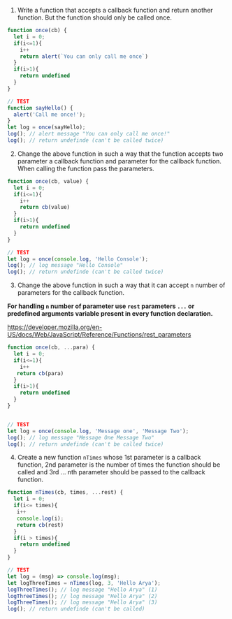 1. Write a function that accepts a callback function and return another function. But the function should only be called once.

```js
function once(cb) {
  let i = 0;
  if(i<=1){
    i++
    return alert(`You can only call me once`)
  }
  if(i>1){
    return undefined
  }
}

// TEST
function sayHello() {
  alert('Call me once!');
}
let log = once(sayHello);
log(); // alert message "You can only call me once!"
log(); // return undefinde (can't be called twice)
```

2. Change the above function in such a way that the function accepts two parameter a callback function and parameter for the callback function. When calling the function pass the parameters.

```js
function once(cb, value) {
  let i = 0;
  if(i<=1){
    i++
    return cb(value)
  }
  if(i>1){
    return undefined
  }
}

// TEST
let log = once(console.log, 'Hello Console');
log(); // log message "Hello Console"
log(); // return undefinde (can't be called twice)
```

3. Change the above function in such a way that it can accept `n` number of parameters for the callback function.

**For handling `n` number of parameter use `rest` parameters `...` or predefined arguments variable present in every function declaration.**

https://developer.mozilla.org/en-US/docs/Web/JavaScript/Reference/Functions/rest_parameters

```js
function once(cb, ...para) {
  let i = 0;
  if(i<=1){
    i++
   return cb(para)
  }
  if(i>1){
    return undefined
  }
}


// TEST
let log = once(console.log, 'Message one', 'Message Two');
log(); // log message "Message One Message Two"
log(); // return undefinde (can't be called twice)
```

4. Create a new function `nTimes` whose 1st parameter is a callback function, 2nd parameter is the number of times the function should be called and 3rd ... nth parameter should be passed to the callback function.

```js
function nTimes(cb, times, ...rest) {
  let i = 0;
  if(i<= times){
   i++
   console.log(i);
   return cb(rest)
  }
  if(i > times){
    return undefined
  }
}

// TEST
let log = (msg) => console.log(msg);
let logThreeTimes = nTimes(log, 3, 'Hello Arya');
logThreeTimes(); // log message "Hello Arya" (1)
logThreeTimes(); // log message "Hello Arya" (2)
logThreeTimes(); // log message "Hello Arya" (3)
log(); // return undefinde (can't be called)
```
